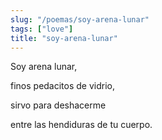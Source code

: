 ```yaml
---
slug: "/poemas/soy-arena-lunar"
tags: ["love"]
title: "soy-arena-lunar"
---
```

Soy arena lunar, 

finos pedacitos de vidrio,

sirvo para deshacerme

entre las hendiduras de tu cuerpo.
